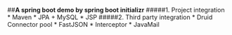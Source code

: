 ##**A spring boot demo by spring boot initializr**
#####1. Project integration
    * Maven
    * JPA + MySQL
    * JSP
#####2. Third party integration
    * Druid Connector pool
    * FastJSON
    * Interceptor
    * JavaMail